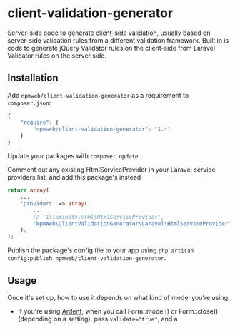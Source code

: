 # client-validation-generator

Server-side code to generate client-side validation, usually based on server-side validation rules from a different validation framework. Built in is code to generate jQuery Validator rules on the client-side from Laravel Validator rules on the server side.

## Installation

Add `npmweb/client-validation-generator` as a requirement to `composer.json`:

```javascript
{
    "require": {
        "npmweb/client-validation-generator": "1.*"
    }
}
```

Update your packages with `composer update`.

Comment out any existing HtmlServiceProvider in your Laravel service providers list, and add this package's instead

```php
return array(
    ...
    'providers' => array(
        ...
        // 'Illuminate\Html\HtmlServiceProvider',
        'NpmWeb\ClientValidationGenerator\Laravel\HtmlServiceProvider',
    ),
);
```

Publish the package's config file to your app using `php artisan config:publish npmweb/client-validation-generator`.

## Usage

Once it's set up, how to use it depends on what kind of model you're using:

- If you're using [Ardent](https://github.com/laravelbook/ardent), when you call Form::model() or Form::close() (depending on a setting), pass `validate="true"`, and a <script /> tag will be outputted with your generated client-side validation rules.
- If you're using some other method of validation, call Form::clientValidation() and pass in the array of validation rules, and the <script /> tag will be outputted with your generated client-side validation rules.

To configure how this works, edit the config file `app/config/packages/npmweb/client-validation-generator/config.php`. It has the following values:

- `'driver'`: what driver to use. The only built-in one is `'jquery'`
- `'useRequireJs'`: true if any required JS libraries should be loaded via require.js; false if they will be loaded some other way, like a plain <script /> tag
- `'packageName'`: when using require.js, the names of the packages to load
- `'useDocumentReady'`: whether the validation JS code should be run after the document has fully loaded, using jQuery's document ready
- `'codeAtEnd'`: whether the <script /> tag to load the validation should come at the start or end of the <form /> tag
- `'functionName'`: the name of the function to call; allows, for example, calling libraries that extend jQuery validator
- `'ruleMappings'`: specifies how server-side validation rules should be translated to client-side ones

### Rule Mappings

In the config file, `'ruleMappings'` is an associative array. The key is the server-side validation rule name, and the value specifies how to generate the client-side rule.

In the simplest case, if the value is a string, the rule is carried over exactly from server to client. This string can be the same rule name as the key/server-side or a different one.

If the value is an associative array, several keys can be set:

- `'name'`: the name of the client-side rule
- `'param'`: a function defining what the parameter to the rule should be. This function receives the server-side parameter, and it can be transformed. For example, maybe the server-side rule is 'same' with a param of 'otherField', and the client-side rule needs to be 'equalTo' with a param of 'input[name=otherField]'. This could be accomplished with the following:

```php
    'param' => function( $param ) {
        return 'input[name=' . $param . ']';
    },
```

-`'fieldOverride`: this lets you override the field the rule is set on. For example, maybe you have an email field and an email_confirmation field. On the server side, maybe the rule exists on the email field, but on the client-side you want the rule to exist on the email_confirmation field. You could accomplish that with the following:

```php
    'fieldOverride' => function( $param, $field ) {
        return $field.'_confirmation';
    },
```

## License

This code is open-sourced under the MIT license. For more information,
see the LICENSE file.
